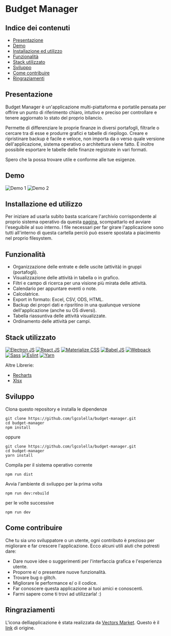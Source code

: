 # Budget Manager

## Indice dei contenuti
* [Presentazione](#presentazione)
* [Demo](#demo)
* [Installazione ed utilizzo](#installazione-ed-utilizzo)
* [Funzionalità](#funzionalità)
* [Stack utilizzato](#stack-utilizzato)
* [Sviluppo](#sviluppo)
* [Come contribuire](#come-contribuire)
* [Ringraziamenti](#ringraziamenti)

## Presentazione

Budget Manager è un'applicazione multi-piattaforma e portatile pensata per offrire un punto di riferimento chiaro, intutivo e preciso per controllare e tenere aggiornato lo stato del proprio bilancio.

Permette di differenziare le proprie finanze in diversi portafogli, filtrarle o cercare tra di esse e produrre grafici e tabelle di riepilogo.
Creare e ripristinare backup è facile e veloce, non importa da o verso quale versione dell'applicazione, sistema operativo o architettura viene fatto.
È inoltre possibile esportare le tabelle delle finanze registrate in vari formati.

Spero che la possa trovare utile e conforme alle tue esigenze.

## Demo

![Demo 1](https://github.com/lgcolella/budget-manager/raw/master/repo/demo/1.gif "Demo 1")
![Demo 2](https://github.com/lgcolella/budget-manager/raw/master/repo/demo/2.gif "Demo 2")

## Installazione ed utilizzo

Per iniziare ad usarla subito basta scaricare l'archivio corrispondente al proprio sistema operativo da questa [pagina](https://github.com/lgcolella/budget-manager/releases/tag/v1.0.0), scompattarlo ed avviare l'eseguibile al suo interno.
I file necessari per far girare l'applicazione sono tutti all'interno di questa cartella perciò può essere spostata a piacimento nel proprio filesystem.

## Funzionalità

* Organizzazione delle entrate e delle uscite (attività) in gruppi (portafogli).
* Visualizzazione delle attività in tabella o in grafico.
* Filtri e campo di ricerca per una visione più mirata delle attività.
* Calendario per appuntare eventi o note.
* Calcolatrice.
* Export in formato: Excel, CSV, ODS, HTML.
* Backup dei propri dati e ripsritino in una qualunque versione dell'applicazione (anche su OS diversi).
* Tabella riassuntiva delle attività visualizzate.
* Ordinamento delle attività per campi.

## Stack utilizzato
[![Electron JS](https://github.com/lgcolella/budget-manager/raw/master/repo/img/96x96/electron.png "Electron JS")](https://electronjs.org/)
[![React JS](https://github.com/lgcolella/budget-manager/raw/master/repo/img/96x96/react.png "React JS")](https://reactjs.org/)
[![Materialize CSS](https://github.com/lgcolella/budget-manager/raw/master/repo/img/96x96/materialize.png "Materialize CSS")](https://materializecss.com/)
[![Babel JS](https://github.com/lgcolella/budget-manager/raw/master/repo/img/96x96/babel.png "Babel JS")](https://babeljs.io/)
[![Webpack](https://github.com/lgcolella/budget-manager/raw/master/repo/img/96x96/webpack.png "Webpack")](https://babeljs.io/)
[![Sass](https://github.com/lgcolella/budget-manager/raw/master/repo/img/96x96/scss.png "Sass")](https://sass-lang.com/)
[![Eslint](https://github.com/lgcolella/budget-manager/raw/master/repo/img/96x96/eslint.png "Eslint")](https://eslint.org/)
[![Yarn](https://github.com/lgcolella/budget-manager/raw/master/repo/img/96x96/yarn.png "Yarn")](https://yarnpkg.com)

Altre Librerie:
* [Recharts](https://github.com/recharts/recharts)
* [Xlsx](https://github.com/SheetJS/js-xlsx)

## Sviluppo

Clona questo repository e installa le dipendenze
```
git clone https://github.com/lgcolella/budget-manager.git
cd budget-manager
npm install
```
oppure
```
git clone https://github.com/lgcolella/budget-manager.git
cd budget-manager
yarn install
```
Compila per il sistema operativo corrente
```
npm run dist
```
Avvia l'ambiente di sviluppo per la prima volta
```
npm run dev:rebuild
```
per le volte successive
```
npm run dev
```
## Come contribuire

Che tu sia uno sviluppatore o un utente, ogni contributo è prezioso per migliorare e far crescere l'applicazione. Ecco alcuni utili aiuti che potresti dare:
* Dare nuove idee o suggerimenti per l'interfaccia grafica e l'esperienza utente.
* Proporre e/ o presentare nuove funzionalità.
* Trovare bug o glitch.
* Migliorare le performance e/ o il codice.
* Far conoscere questa applicazione ai tuoi amici e conoscenti.
* Farmi sapere come ti trovi ad utilizzarla! :)
## Ringraziamenti

L'icona dellìapplicazione è stata realizzata da [Vectors Market](https://www.flaticon.com/authors/vectors-market "Vectors Market"). Questo è il [link](https://www.flaticon.com/free-icon/wallet_599068#term=wallet&page=6&position=52) di origine.
